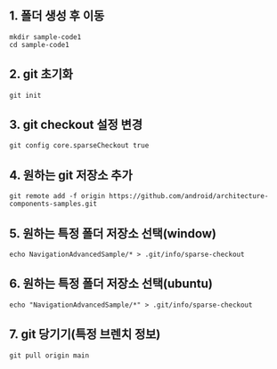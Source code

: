 ## 1. 폴더 생성 후 이동
```
mkdir sample-code1
cd sample-code1
```
## 2. git 초기화
```
git init
```
## 3. git checkout 설정 변경
```
git config core.sparseCheckout true
```
## 4. 원하는 git 저장소 추가
```
git remote add -f origin https://github.com/android/architecture-components-samples.git
```
## 5. 원하는 특정 폴더 저장소 선택(window)
```
echo NavigationAdvancedSample/* > .git/info/sparse-checkout
```
## 6. 원하는 특정 폴더 저장소 선택(ubuntu)
```
echo "NavigationAdvancedSample/*" > .git/info/sparse-checkout
```
## 7. git 당기기(특정 브렌치 정보)
```
git pull origin main
```
